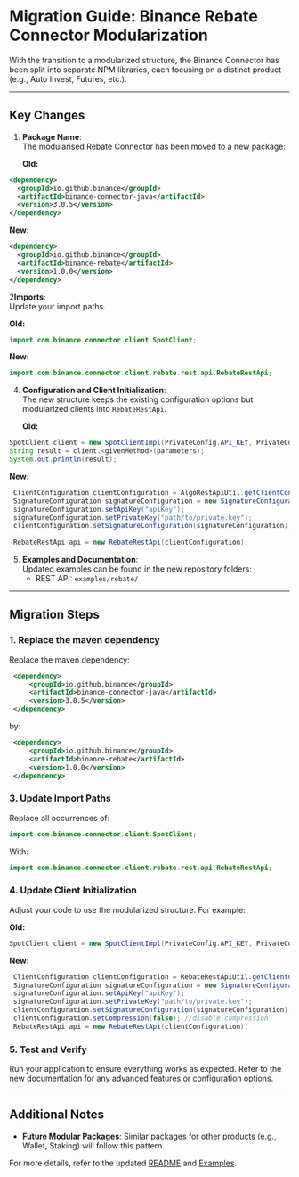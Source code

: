 # Migration Guide: Binance Rebate Connector Modularization

With the transition to a modularized structure, the Binance Connector has been split into separate NPM libraries, each focusing on a distinct product (e.g., Auto Invest, Futures, etc.). 

---

## Key Changes

1. **Package Name**:  
   The modularised Rebate Connector has been moved to a new package:

   **Old:**
```xml
<dependency>
  <groupId>io.github.binance</groupId>
  <artifactId>binance-connector-java</artifactId>
  <version>3.0.5</version>
</dependency>
```
   **New:**
```xml
<dependency>
  <groupId>io.github.binance</groupId>
  <artifactId>binance-rebate</artifactId>
  <version>1.0.0</version>
</dependency>
```

2**Imports**:  
   Update your import paths.

   **Old:**

```java
import com.binance.connector.client.SpotClient;
```

   **New:**

```java
import com.binance.connector.client.rebate.rest.api.RebateRestApi;
```

4. **Configuration and Client Initialization**:  
   The new structure keeps the existing configuration options but modularized clients into `RebateRestApi`.

   **Old:**

```java
SpotClient client = new SpotClientImpl(PrivateConfig.API_KEY, PrivateConfig.SECRET_KEY);
String result = client.<givenMethod>(parameters);
System.out.println(result);
```


   **New:**

```java
 ClientConfiguration clientConfiguration = AlgoRestApiUtil.getClientConfiguration();
 SignatureConfiguration signatureConfiguration = new SignatureConfiguration();
 signatureConfiguration.setApiKey("apiKey");
 signatureConfiguration.setPrivateKey("path/to/private.key");
 clientConfiguration.setSignatureConfiguration(signatureConfiguration);
 
 RebateRestApi api = new RebateRestApi(clientConfiguration);
```

5. **Examples and Documentation**:  
   Updated examples can be found in the new repository folders:
    - REST API: `examples/rebate/`

---

## Migration Steps

### 1. Replace the maven dependency

Replace the maven dependency:

```xml
 <dependency>
     <groupId>io.github.binance</groupId>
     <artifactId>binance-connector-java</artifactId>
     <version>3.0.5</version>
 </dependency>
```

by:

```xml
 <dependency>
     <groupId>io.github.binance</groupId>
     <artifactId>binance-rebate</artifactId>
     <version>1.0.0</version>
 </dependency>
```

### 3. Update Import Paths

Replace all occurrences of:

```java
import com.binance.connector.client.SpotClient;
```

With:

```java
import com.binance.connector.client.rebate.rest.api.RebateRestApi;
```

### 4. Update Client Initialization

Adjust your code to use the modularized structure. For example:

**Old:**

```java
SpotClient client = new SpotClientImpl(PrivateConfig.API_KEY, PrivateConfig.SECRET_KEY);
```

**New:**

```java
 ClientConfiguration clientConfiguration = RebateRestApiUtil.getClientConfiguration();
 SignatureConfiguration signatureConfiguration = new SignatureConfiguration();
 signatureConfiguration.setApiKey("apiKey");
 signatureConfiguration.setPrivateKey("path/to/private.key");
 clientConfiguration.setSignatureConfiguration(signatureConfiguration);
 clientConfiguration.setCompression(false); //disable compression
 RebateRestApi api = new RebateRestApi(clientConfiguration);
```

### 5. Test and Verify

Run your application to ensure everything works as expected. Refer to the new documentation for any advanced features or configuration options.

---

## Additional Notes

- **Future Modular Packages**: Similar packages for other products (e.g., Wallet, Staking) will follow this pattern.

For more details, refer to the updated [README](../../README.md) and [Examples](../../../../examples/).